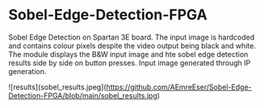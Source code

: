 # Sobel-Edge-Detection-FPGA
Sobel Edge Detection on Spartan 3E board. The input image is hardcoded and contains colour pixels despite the video output being black and white.
The module displays the B&W input image and hte sobel edge detection results side by side on button presses.
Input image generated through IP generation. 

![results](sobel_results.jpeg](https://github.com/AEmreEser/Sobel-Edge-Detection-FPGA/blob/main/sobel_results.jpg)
